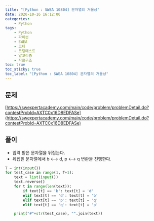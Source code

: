 ```yaml
---
title: "[Python : SWEA 10804] 문자열의 거울상"
date: 2020-10-16 16:12:00
categories:
    - Python
tags:
    - Python
    - 파이썬
    - SWEA
    - 코테
    - 코딩테스트
    - 알고리즘
    - 자료구조
toc: true
toc_sticky: true
toc_label: "[Python : SWEA 10804] 문자열의 거울상"
---
```

## 문제
[https://swexpertacademy.com/main/code/problem/problemDetail.do?contestProbId=AXTC0x16D8EDFASe](https://swexpertacademy.com/main/code/problem/problemDetail.do?contestProbId=AXTC0x16D8EDFASe)

## 풀이
- 입력 받은 문자열을 뒤집는다.
- 뒤집힌 문자열에서 b <--> d, p <--> q 변환을 진행한다.

```python
T = int(input())
for test_case in range(1, T+1):
    text = list(input())
    text.reverse()
    for t in range(len(text)):
        if text[t] == 'b': text[t] = 'd'
        elif text[t] == 'd': text[t] = 'b'
        elif text[t] == 'p': text[t] = 'q'
        elif text[t] == 'q': text[t] = 'p'

    print("#"+str(test_case), "".join(text))
```